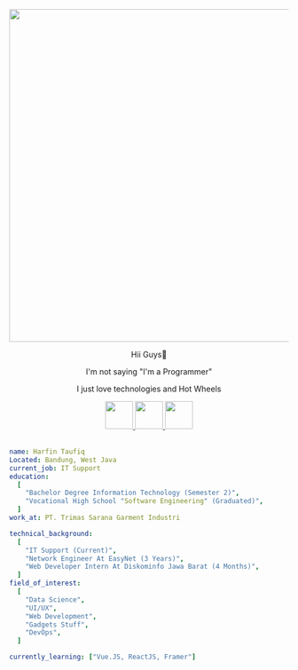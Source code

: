 <div id="header" align="center">
    <img src="https://media1.tenor.com/m/Aq6dEaXiDnYAAAAC/falling-mark-grayson.gif" width="600">
</div>
<div id="profile" align="center">
    <p>Hii Guys👋</p>
    <p>I'm not saying "I'm a Programmer"</p>
    <p>I just love technologies and Hot Wheels</p>
</div>
<div id="badges" align="center">
    <a href="https://www.linkedin.com/in/harfin-taufiq">
        <img src="https://github.com/user-attachments/assets/f371223b-956e-481a-a1f3-d9da01ea8f7b" height="50"/>
    </a>
    <a href="https://steamcommunity.com/id/myouiboo/">
        <img src="https://github.com/user-attachments/assets/35d2a1ba-5f65-4942-99c9-5163c3fd66e9" height="50"/>
    </a>
    <a href="https://www.instagram.com/simpingsohard/">
        <img src="https://github.com/user-attachments/assets/be2ff2fa-b3a6-4a57-abb1-a5a00ebb5762" height="50"/>
    </a>
</div>
<br>

```yaml
name: Harfin Taufiq
Located: Bandung, West Java
current_job: IT Support
education:
  [
    "Bachelor Degree Information Technology (Semester 2)",
    "Vocational High School "Software Engineering" (Graduated)",
  ]
work_at: PT. Trimas Sarana Garment Industri

technical_background:
  [
    "IT Support (Current)",
    "Network Engineer At EasyNet (3 Years)",
    "Web Developer Intern At Diskominfo Jawa Barat (4 Months)",
  ]
field_of_interest:
  [
    "Data Science",
    "UI/UX",
    "Web Development",
    "Gadgets Stuff",
    "DevOps",
  ]

currently_learning: ["Vue.JS, ReactJS, Framer"]
```
